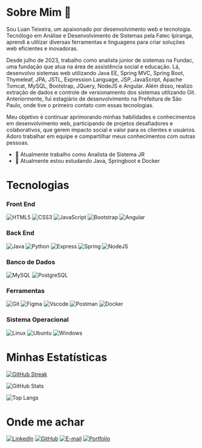 
# Sobre Mim 👋

Sou Luan Teixeira, um apaixonado por desenvolvimento web e tecnologia. Tecnólogo em Análise e Desenvolvimento de Sistemas pela Fatec Ipiranga, aprendi a utilizar diversas ferramentas e linguagens para criar soluções web eficientes e inovadoras. 

Desde julho de 2023, trabalho como analista júnior de sistemas na Fundac, uma fundação que atua na área de assistência social e educação. Lá, desenvolvo sistemas web utilizando Java EE, Spring MVC, Spring Boot, Thymeleaf, JPA, JSTL, Expression Language, JSP, JavaScript, Apache Tomcat, MySQL, Bootstrap, JQuery, NodeJS e Angular. Além disso, realizo extração de dados e controle de versionamento dos sistemas utilizando Git. Anteriormente, fui estagiário de desenvolvimento na Prefeitura de São Paulo, onde tive o primeiro contato com essas tecnologias.

Meu objetivo é continuar aprimorando minhas habilidades e conhecimentos em desenvolvimento web, participando de projetos desafiadores e colaborativos, que gerem impacto social e valor para os clientes e usuários. Adoro trabalhar em equipe e compartilhar meus conhecimentos com outras pessoas.

- 🔭 Atualmente trabalho como Analista de Sistema JR
- 🌱 Atualmente estou estudando Java, Springboot e Docker

# Tecnologias
### Front End
![HTML5](https://img.shields.io/badge/HTML5-E34F26?style=for-the-badge&logo=html5&logoColor=white) ![CSS3](https://img.shields.io/badge/CSS3-1572B6?style=for-the-badge&logo=css3&logoColor=white) ![JavaScript](https://img.shields.io/badge/JavaScript-F7DF1E?style=for-the-badge&logo=javascript&logoColor=black) ![Bootstrap](https://img.shields.io/badge/-boostrap-0D1117?style=for-the-badge&logo=bootstrap&labelColor=0D1117) ![Angular](https://img.shields.io/badge/Angular-DD0031?style=for-the-badge&logo=angular&logoColor=white)

### Back End
![Java](https://img.shields.io/badge/java-%23ED8B00.svg?style=for-the-badge&logo=openjdk&logoColor=white) ![Python](https://img.shields.io/badge/python-3670A0?style=for-the-badge&logo=python&logoColor=ffdd54) ![Express](https://img.shields.io/badge/express.js-%23404d59.svg?style=for-the-badge&logo=express&logoColor=%2361DAFB) ![Spring](https://img.shields.io/badge/spring-%236DB33F.svg?style=for-the-badge&logo=spring&logoColor=white) ![NodeJS](https://img.shields.io/badge/node.js-6DA55F?style=for-the-badge&logo=node.js&logoColor=white) 
### Banco de Dados
![MySQL](https://img.shields.io/badge/MySQL-00000F?style=for-the-badge&logo=mysql&logoColor=white) ![PostgreSQL](https://img.shields.io/badge/PostgreSQL-000?style=for-the-badge&logo=postgresql)
### Ferramentas
![Git](https://img.shields.io/badge/GIT-E44C30?style=for-the-badge&logo=git&logoColor=white) 
![Figma](https://img.shields.io/badge/Figma-696969?style=for-the-badge&logo=figma&logoColor=figma) ![Vscode](https://img.shields.io/badge/Vscode-007ACC?style=for-the-badge&logo=visual-studio-code&logoColor=white) 	![Postman](https://img.shields.io/badge/Postman-FF6C37.svg?style=for-the-badge&logo=Postman&logoColor=white) ![Docker](https://img.shields.io/badge/docker-%230db7ed.svg?style=for-the-badge&logo=docker&logoColor=white)
### Sistema Operacional
![Linux](https://img.shields.io/badge/Linux-000?style=for-the-badge&logo=linux&logoColor=FCC624) ![Ubuntu](https://img.shields.io/badge/Ubuntu-35495E?style=for-the-badge&logo=ubuntu&logoColor=2CA5E0) ![Windows](https://img.shields.io/badge/Windows-000?style=for-the-badge&logo=windows&logoColor=2CA5E0)

# Minhas Estatísticas
[![GitHub Streak](https://streak-stats.demolab.com/?user=luanLTS&theme=bear&background=1e1e1e&border=30A3DC&dates=FFF)](https://git.io/streak-stats)

![GitHub Stats](https://github-readme-stats.vercel.app/api?username=luanLTS&theme=bear&bg_color=000&border_color=30A3DC&show_icons=true&icon_color=30A3DC&title_color=E94D5F&text_color=FFF) 

![Top Langs](https://github-readme-stats-git-masterrstaa-rickstaa.vercel.app/api/top-langs/?username=luanLTS&bg_color=000&border_color=30A3DC&title_color=E94D5F&text_color=FFF)

# Onde me achar
[![LinkedIn](https://img.shields.io/badge/LinkedIn-0077B5?style=for-the-badge&logo=linkedin&logoColor=white)](https://www.linkedin.com/in/luanteixeirasilva/) [![GitHub](https://img.shields.io/badge/GitHub-100000?style=for-the-badge&logo=github&logoColor=white)](https://github.com/luanLTS) [![E-mail](https://img.shields.io/badge/-Email-000?style=for-the-badge&logo=microsoft-outlook&logoColor=007BFF)](mailto:luanlts@outlook.com) [![Portfolio](https://img.shields.io/badge/Portfolio-FF5722?style=for-the-badge&logo=todoist&logoColor=white)](https://luanlts.github.io)
